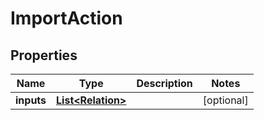 

# ImportAction

## Properties

Name | Type | Description | Notes
------------ | ------------- | ------------- | -------------
**inputs** | [**List&lt;Relation&gt;**](Relation.md) |  |  [optional]




